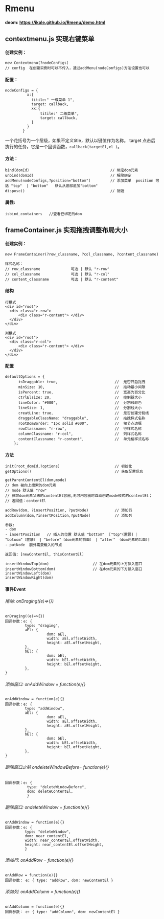# Rmenu
#### deom:  https://ikale.github.io/Rmenu/demo.html

## contextmenu.js 实现右键菜单 
#### 创建实例：
```
new Contextmenu(?nodeConfigs)
// config  在创建实例时可以不传入，通过addMenu(nodeConfigs)方法设置也可以
```

#### 配置：
```
nodeConfigs = {
          x:{
            titile:" 一级菜单 1",
            target: callback,
            xx:{
                titile:" 二级菜单",
                target: callback,        
            }
          }
        }
```
一个花括号为一个层级，如果不定义title，默认以键值作为名称。 target 点击后执行的任务，它是一个回调函数，`callback(targetEl,el )`。

#### 方法：

```
bind(domId)                                     // 绑定dom元素
unbind(domId)                                   // 解除绑定
addMenu(nodeConfigs,?position="bottom")         // 添加菜单  position 可选 "top"  | "bottom"   默认从底部追加"bottom"  
dispose()                                       // 销毁
```


#### 属性:
```
isbind_containers   //查看已绑定的dom
```


## frameContainer.js  实现拖拽调整布局大小 

#### 创建实例：
```
new FrameContainer(?row_classname, ?col_classname, ?content_classname)

样式名称：
// row_classname              可选 | 默认 "r-row"                 
// col_classname              可选 | 默认 "r-col"                           
// content_classname          可选 | 默认 "r-content"  
 ```
 
#### 结构
```
行模式
<div id="root">
  <div class="r-row"> 
      <div class="r-content"> </div>
  </div>
</div>

列模式
<div id="root">
  <div class="r-col"> 
      <div class="r-content"> </div>
  </div>
</div>

```

#### 配置
```
defaultOptions = {
      isDraggable: true,                          //  是否开启拖拽
      minSize: 10,                                //  拖动最小间隙
      isPercent: true,                            //  宽高为百分比
      ctrlElsize: 20,                             //  控制器大小
      lineColor: "#000",                          //  分割线颜色
      lineSize: 1,                                //  分割线大小
      creatLine: true,                            //  是否创建分割线
      draggableClassName: "draggable",            //  拖拽样式名称
      rootDomBorder: "1px solid #000",            //  根节点边框
      rowClassname: "r-row",                      //  行样式名称
      columnClassname: "r-col",                   //  列样式名称
      contentClassname: "r-content",              //  单元格样式名称
    };
```

#### 方法
```
init(root_domId,?options)                         // 初始化
getOptions()                                      // 获取配置信息
```

```
getParentContentEl(dom,mode)  
// dom 被向上搜索的dom元素
// mode 默认值 "row"   
// 获取dom元素父级的contentEl容器,无可用容器时自动创建mode模式的contentEl；
// 返回值：contentEl
```

```
addRow(dom, ?insertPosition, ?putNode)            // 添加行
addColumn(dom,?insertPosition,?putNode)           // 添加列

参数:
- dom 
- insertPosition   // 插入的位置 默认值 "bottom"  ["top"(置顶) | "botoom"（置底） | "before"（dom元素的前面） | "after" （dom元素的后面）]
- putNode  额外需要载入的节点

返回值: [newContentEl, thisContentEl]

```
```
insertWindowTop(dom)                    // 在dom元素的上方插入窗口
insertWindowBottom(dom)                 // 在dom元素的下方插入窗口
insertWindowLeft(dom)                  
insertWindowRight(dom) 
```

#### 事件Event

###### 拖动: onDraging((e)=>{})
 ```
 onDraging((e)=>{})
回调参数：e: {
          type: "draging",
          aEl: {
                    dom: aEl,
                    width: aEl.offsetWidth,
                    height: aEl.offsetHeight,
          },
          bEl: {
                    dom: bEl,
                    width: bEl.offsetWidth,
                    height: bEl.offsetHeight,
          },
}
  ```              
  
  
###### 添加窗口: onAddWindow = function(e){}
 ```
 onAddWindow = function(e){} 
回调参数：e: {
          type: "addWindow",
          aEl: {
                    dom: aEl,
                    width: aEl.offsetWidth,
                    height: aEl.offsetHeight,
          },
          bEl: {
                    dom: bEl,
                    width: bEl.offsetWidth,
                    height: bEl.offsetHeight,
          },
}
 
 ```
###### 删除窗口之前 ondeleteWindowBefore= function(e){} 
```
回调参数：e: {
          type: "deleteWindowBefore",
          dom: deleteContentEl,
          }
```

###### 删除窗口: ondeleteWindow = function(e){} 
 ```
 onAddWindow = function(e){} 
回调参数：e: {
          type: "deleteWindow",
          dom: near_contentEl,
          width: near_contentEl.offsetWidth,
          height: near_contentEl.offsetHeight,
          }
 
 ```

 
###### 添加行: onAddRow = function(e){}
 ```
 onAddRow = function(e){}
 回调参数： e: { type: "addRow", dom: newContentEl }

 ```
 
 ###### 添加列: onAddColumn = function(e){}
 ```
 onAddColumn = function(e){}
 回调参数： e: { type: "addColumn", dom: newContentEl }

 ```



